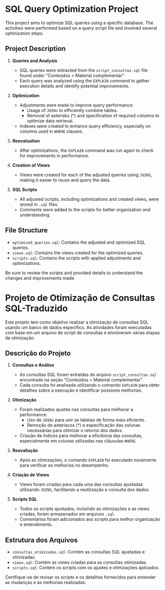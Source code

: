 # SQL Query Optimization Project

This project aims to optimize SQL queries using a specific database. The activities were performed based on a query script file and involved several optimization steps.

## Project Description

1. **Queries and Analysis**
   - SQL queries were extracted from the `script_consultas.sql` file found under "Conteúdos > Material complementar".
   - Each query was analyzed using the `EXPLAIN` command to gather execution details and identify potential improvements.

2. **Optimization**
   - Adjustments were made to improve query performance:
     - Usage of `JOINs` to efficiently combine tables.
     - Removal of asterisks (*) and specification of required columns to optimize data retrieval.
   - Indexes were created to enhance query efficiency, especially on columns used in `WHERE` clauses.

3. **Reevaluation**
   - After optimizations, the `EXPLAIN` command was run again to check for improvements in performance.

4. **Creation of Views**
   - Views were created for each of the adjusted queries using `JOINS`, making it easier to reuse and query the data.

5. **SQL Scripts**
   - All adjusted scripts, including optimizations and created views, were stored in `.sql` files.
   - Comments were added to the scripts for better organization and understanding.

## File Structure

- `optimized_queries.sql`: Contains the adjusted and optimized SQL queries.
- `views.sql`: Contains the views created for the optimized queries.
- `scripts.sql`: Contains the scripts with applied adjustments and optimizations.

Be sure to review the scripts and provided details to understand the changes and improvements made.



# Projeto de Otimização de Consultas SQL-Traduzido

Este projeto tem como objetivo realizar a otimização de consultas SQL usando um banco de dados específico. As atividades foram executadas com base em um arquivo de script de consultas e envolveram várias etapas de otimização.

## Descrição do Projeto

1. **Consultas e Análise**
   - As consultas SQL foram extraídas do arquivo `script_consultas.sql` encontrado na seção "Conteúdos > Material complementar".
   - Cada consulta foi analisada utilizando o comando `EXPLAIN` para obter detalhes sobre a execução e identificar possíveis melhorias.

2. **Otimização**
   - Foram realizados ajustes nas consultas para melhorar a performance:
     - Uso de `JOINs` para unir as tabelas de forma mais eficiente.
     - Remoção de asteriscos (*) e especificação das colunas necessárias para otimizar o retorno dos dados.
   - Criação de índices para melhorar a eficiência das consultas, especialmente em colunas utilizadas nas cláusulas `WHERE`.

3. **Reavaliação**
   - Após as otimizações, o comando `EXPLAIN` foi executado novamente para verificar as melhorias no desempenho.

4. **Criação de Views**
   - Views foram criadas para cada uma das consultas ajustadas utilizando `JOINS`, facilitando a reutilização e consulta dos dados.

5. **Scripts SQL**
   - Todos os scripts ajustados, incluindo as otimizações e as views criadas, foram armazenados em arquivos `.sql`.
   - Comentários foram adicionados aos scripts para melhor organização e entendimento.

## Estrutura dos Arquivos

- `consultas_otimizadas.sql`: Contém as consultas SQL ajustadas e otimizadas.
- `views.sql`: Contém as views criadas para as consultas otimizadas.
- `scripts.sql`: Contém os scripts com os ajustes e otimizações aplicados.

Certifique-se de revisar os scripts e os detalhes fornecidos para entender as mudanças e as melhorias realizadas.

